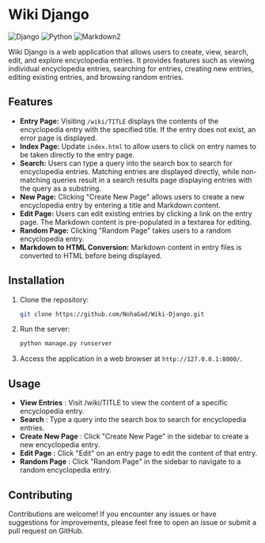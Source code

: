 # Wiki Django

![Django](https://img.shields.io/badge/Django-3.2-blue)
![Python](https://img.shields.io/badge/Python-3.9-blue)
![Markdown2](https://img.shields.io/badge/Markdown2-2.4.0-green)

Wiki Django is a web application that allows users to create, view, search, edit, and explore encyclopedia entries. It provides features such as viewing individual encyclopedia entries, searching for entries, creating new entries, editing existing entries, and browsing random entries.

## Features

- **Entry Page:** Visiting `/wiki/TITLE` displays the contents of the encyclopedia entry with the specified title. If the entry does not exist, an error page is displayed.
- **Index Page:** Update `index.html` to allow users to click on entry names to be taken directly to the entry page.
- **Search:** Users can type a query into the search box to search for encyclopedia entries. Matching entries are displayed directly, while non-matching queries result in a search results page displaying entries with the query as a substring.
- **New Page:** Clicking "Create New Page" allows users to create a new encyclopedia entry by entering a title and Markdown content.
- **Edit Page:** Users can edit existing entries by clicking a link on the entry page. The Markdown content is pre-populated in a textarea for editing.
- **Random Page:** Clicking "Random Page" takes users to a random encyclopedia entry.
- **Markdown to HTML Conversion:** Markdown content in entry files is converted to HTML before being displayed.

## Installation

1. Clone the repository:

   ```bash
   git clone https://github.com/NohaGad/Wiki-Django.git

2. Run the server:

   ```bash
   python manage.py runserver

3. Access the application in a web browser at `http://127.0.0.1:8000/`.

## Usage
- **View Entries** : Visit /wiki/TITLE to view the content of a specific encyclopedia entry.
- **Search** : Type a query into the search box to search for encyclopedia entries.
- **Create New Page** : Click "Create New Page" in the sidebar to create a new encyclopedia entry.
- **Edit Page** : Click "Edit" on an entry page to edit the content of that entry.
- **Random Page** : Click "Random Page" in the sidebar to navigate to a random encyclopedia entry.

## Contributing
Contributions are welcome! If you encounter any issues or have suggestions for improvements, please feel free to open an issue or submit a pull request on GitHub.




